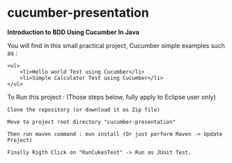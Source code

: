 # cucumber-presentation

<b>Introduction to BDD Using Cucumber In Java</b>

You will find in this small practical project, Cucumber simple examples such as :

	<ul>
		<li>Hello world Test using Cucumber</li>
		<li>Simple Calculator Test using Cucumber</li>
	</ul>
	
To Run this project : (Those steps below, fully apply to Eclipse user only)
	
	Clone the repository (or download it as Zip file)

	Move to project root directory "cucumber-presentation"
	
	Then run maven command : mvn install (Or just perform Maven -> Update Project)
	
	Finally Rigth Click on "RunCukesTest" -> Run as JUnit Test. 
	
	